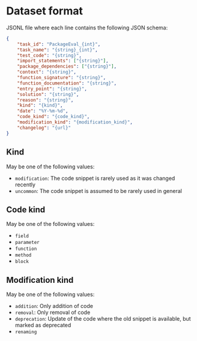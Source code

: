 # Dataset format

JSONL file where each line contains the following JSON schema:

```json
{
	"task_id": "PackageEval_{int}",
	"task_name": "{string}_{int}",
	"test_code": "{string}",
	"import_statements": ["{string}"],
	"package_dependencies": ["{string}"],
	"context": "{string}",
	"function_signature": "{string}",
	"function_documentation": "{string}",
	"entry_point": "{string}",
	"solution": "{string}",
	"reason": "{string}",
	"kind": "{kind}",
	"date": "%Y-%m-%d",
	"code_kind": "{code_kind}",
	"modification_kind": "{modification_kind}",
	"changelog": "{url}"
}
```

## Kind

May be one of the following values:

- `modification`: The code snippet is rarely used as it was changed recently
- `uncommon`: The code snippet is assumed to be rarely used in general


## Code kind

May be one of the following values:

- `field`
- `parameter`
- `function`
- `method`
- `block`

## Modification kind

May be one of the following values:

- `addition`: Only addition of code
- `removal`: Only removal of code
- `deprecation`: Update of the code where the old snippet is available, but marked as deprecated
- `renaming`
